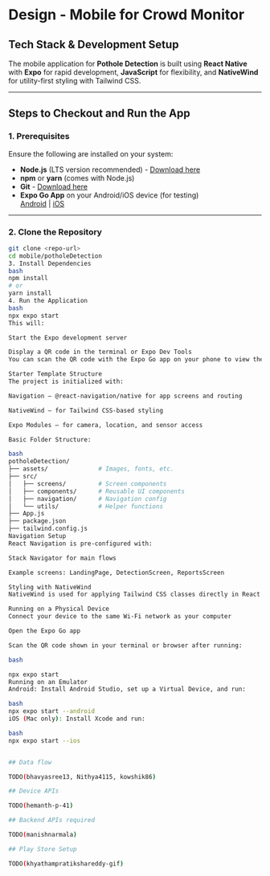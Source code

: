 # Design - Mobile for Crowd Monitor

## Tech Stack & Development Setup

The mobile application for **Pothole Detection** is built using **React Native** with **Expo** for rapid development, **JavaScript** for flexibility, and **NativeWind** for utility-first styling with Tailwind CSS.

---

## Steps to Checkout and Run the App

### 1. Prerequisites
Ensure the following are installed on your system:

- **Node.js** (LTS version recommended) - [Download here](https://nodejs.org/)
- **npm** or **yarn** (comes with Node.js)
- **Git** - [Download here](https://git-scm.com/)
- **Expo Go App** on your Android/iOS device (for testing)  
  [Android](https://play.google.com/store/apps/details?id=host.exp.exponent) | [iOS](https://apps.apple.com/app/expo-go/id982107779)

---

### 2. Clone the Repository
```bash
git clone <repo-url>
cd mobile/potholeDetection
3. Install Dependencies
bash
npm install
# or
yarn install
4. Run the Application
bash
npx expo start
This will:

Start the Expo development server

Display a QR code in the terminal or Expo Dev Tools
You can scan the QR code with the Expo Go app on your phone to view the app.

Starter Template Structure
The project is initialized with:

Navigation – @react-navigation/native for app screens and routing

NativeWind – for Tailwind CSS-based styling

Expo Modules – for camera, location, and sensor access

Basic Folder Structure:

bash
potholeDetection/
├── assets/              # Images, fonts, etc.
├── src/
│   ├── screens/         # Screen components
│   ├── components/      # Reusable UI components
│   ├── navigation/      # Navigation config
│   └── utils/           # Helper functions
├── App.js
├── package.json
├── tailwind.config.js
Navigation Setup
React Navigation is pre-configured with:

Stack Navigator for main flows

Example screens: LandingPage, DetectionScreen, ReportsScreen

Styling with NativeWind
NativeWind is used for applying Tailwind CSS classes directly in React Native components, enabling utility-first styling for faster UI development.

Running on a Physical Device
Connect your device to the same Wi-Fi network as your computer

Open the Expo Go app

Scan the QR code shown in your terminal or browser after running:

bash

npx expo start
Running on an Emulator
Android: Install Android Studio, set up a Virtual Device, and run:

bash
npx expo start --android
iOS (Mac only): Install Xcode and run:

bash
npx expo start --ios


## Data flow

TODO(bhavyasree13, Nithya4115, kowshik86)

## Device APIs

TODO(hemanth-p-41)

## Backend APIs required

TODO(manishnarmala)

## Play Store Setup

TODO(khyathampratikshareddy-gif)
